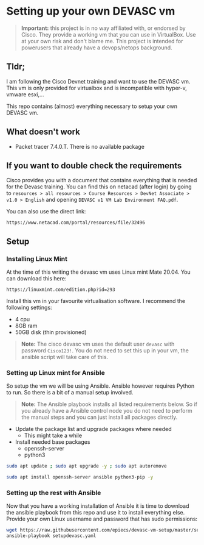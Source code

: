# Setting up your own DEVASC vm

> **Important:** this project is in no way affiliated with, or endorsed by Cisco. They provide a working vm that you can use in VirtualBox. Use at your own risk and don't blame me. This project is intended for powerusers that already have a devops/netops background.

## Tldr;

I am following the Cisco Devnet training and want to use the DEVASC vm. This vm is only provided for virtualbox and is incompatible with hyper-v, vmware esxi,...

This repo contains (almost) everything necessary to setup your own DEVASC vm.

## What doesn't work

- Packet tracer 7.4.0.T. There is no available package

## If you want to double check the requirements

Cisco provides you with a document that contains everything that is needed for the Devasc training. You can find this on netacad (after login) by going to `resources > all resources > Course Resources > DevNet Associate > v1.0 > English` and opening `DEVASC v1 VM Lab Environment FAQ.pdf`.

You can also use the direct link:

```
https://www.netacad.com/portal/resources/file/32496
```

## Setup

### Installing Linux Mint

At the time of this writing the devasc vm uses Linux mint Mate 20.04. You can download this here:

```
https://linuxmint.com/edition.php?id=293
```

Install this vm in your favourite virtualisation software. I recommend the following settings:

- 4 cpu
- 8GB ram
- 50GB disk (thin provisioned)

> **Note:** The cisco devasc vm uses the default user `devasc` with password `Cisco123!`. You do not need to set this up in your vm, the ansible script will take care of this.

### Setting up Linux mint for Ansible

So setup the vm we will be using Ansible. Ansible however requires Python to run. So there is a bit of a manual setup involved.

> **Note:** The Ansible playbook installs all listed requirements below. So if you already have a Ansible control node you do not need to perform the manual steps and you can just install all packages directly.

- Update the package list and upgrade packages where needed
  - This might take a while
- Install needed base packages
  - openssh-server
  - python3

```bash
sudo apt update ; sudo apt upgrade -y ; sudo apt autoremove

sudo apt install openssh-server ansible python3-pip -y
```

### Setting up the rest with Ansible

Now that you have a working installation of Ansible it is time to download the ansible playbook from this repo and use it to install everything else. Provide your own Linux username and password that has sudo permissions:

```bash
wget https://raw.githubusercontent.com/epiecs/devasc-vm-setup/master/setupdevasc.yaml
ansible-playbook setupdevasc.yaml
```
